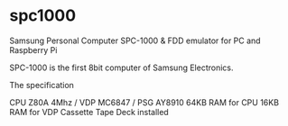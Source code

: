 # spc1000
Samsung Personal Computer SPC-1000 &amp; FDD emulator for PC and Raspberry Pi

SPC-1000 is the first 8bit computer of Samsung Electronics.

The specification

CPU Z80A 4Mhz / VDP MC6847 / PSG AY8910
64KB RAM for CPU
16KB RAM for VDP
Cassette Tape Deck installed
